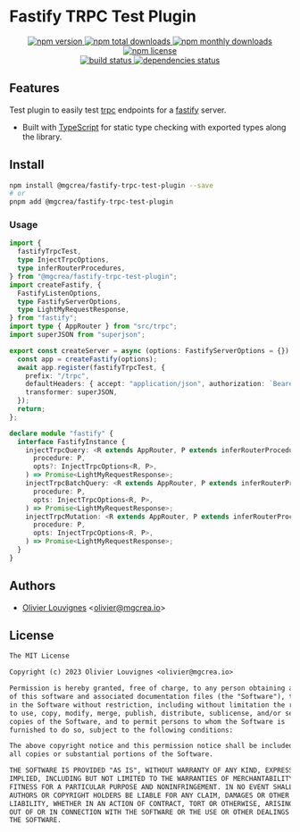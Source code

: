 # Fastify TRPC Test Plugin

<!-- markdownlint-disable MD033 -->
<p align="center">
  <a href="https://www.npmjs.com/package/@mgcrea/fastify-trpc-test-plugin">
    <img src="https://img.shields.io/npm/v/@mgcrea/fastify-trpc-test-plugin.svg?style=for-the-badge" alt="npm version" />
  </a>
  <a href="https://www.npmjs.com/package/@mgcrea/fastify-trpc-test-plugin">
    <img src="https://img.shields.io/npm/dt/@mgcrea/fastify-trpc-test-plugin.svg?style=for-the-badge" alt="npm total downloads" />
  </a>
  <a href="https://www.npmjs.com/package/@mgcrea/fastify-trpc-test-plugin">
    <img src="https://img.shields.io/npm/dm/@mgcrea/fastify-trpc-test-plugin.svg?style=for-the-badge" alt="npm monthly downloads" />
  </a>
  <a href="https://www.npmjs.com/package/@mgcrea/fastify-trpc-test-plugin">
    <img src="https://img.shields.io/npm/l/@mgcrea/fastify-trpc-test-plugin.svg?style=for-the-badge" alt="npm license" />
  </a>
  <br />
  <a href="https://github.com/mgcrea/fastify-trpc-test-plugin/actions/workflows/main.yml">
    <img src="https://img.shields.io/github/actions/workflow/status/mgcrea/fastify-trpc-test-plugin/main.yml?style=for-the-badge&branch=master" alt="build status" />
  </a>
  <a href="https://depfu.com/github/mgcrea/fastify-trpc-test-plugin">
    <img src="https://img.shields.io/depfu/dependencies/github/mgcrea/fastify-trpc-test-plugin?style=for-the-badge" alt="dependencies status" />
  </a>
</p>
<!-- markdownlint-enable MD037 -->

## Features

Test plugin to easily test [trpc](https://github.com/trpc/trpc) endpoints for a [fastify](https://fastify.dev) server.

- Built with [TypeScript](https://www.typescriptlang.org/) for static type checking with exported types along the library.

## Install

```bash
npm install @mgcrea/fastify-trpc-test-plugin --save
# or
pnpm add @mgcrea/fastify-trpc-test-plugin
```

### Usage

```ts
import {
  fastifyTrpcTest,
  type InjectTrpcOptions,
  type inferRouterProcedures,
} from "@mgcrea/fastify-trpc-test-plugin";
import createFastify, {
  FastifyListenOptions,
  type FastifyServerOptions,
  type LightMyRequestResponse,
} from "fastify";
import type { AppRouter } from "src/trpc";
import superJSON from "superjson";

export const createServer = async (options: FastifyServerOptions = {}) => {
  const app = createFastify(options);
  await app.register(fastifyTrpcTest, {
    prefix: "/trpc",
    defaultHeaders: { accept: "application/json", authorization: `Bearer ${1n}` },
    transformer: superJSON,
  });
  return;
};

declare module "fastify" {
  interface FastifyInstance {
    injectTrpcQuery: <R extends AppRouter, P extends inferRouterProcedures<R>>(
      procedure: P,
      opts?: InjectTrpcOptions<R, P>,
    ) => Promise<LightMyRequestResponse>;
    injectTrpcBatchQuery: <R extends AppRouter, P extends inferRouterProcedures<R>>(
      procedure: P,
      opts: InjectTrpcOptions<R, P>,
    ) => Promise<LightMyRequestResponse>;
    injectTrpcMutation: <R extends AppRouter, P extends inferRouterProcedures<R>>(
      procedure: P,
      opts: InjectTrpcOptions<R, P>,
    ) => Promise<LightMyRequestResponse>;
  }
}
```

## Authors

- [Olivier Louvignes](https://github.com/mgcrea) <<olivier@mgcrea.io>>

## License

```txt
The MIT License

Copyright (c) 2023 Olivier Louvignes <olivier@mgcrea.io>

Permission is hereby granted, free of charge, to any person obtaining a copy
of this software and associated documentation files (the "Software"), to deal
in the Software without restriction, including without limitation the rights
to use, copy, modify, merge, publish, distribute, sublicense, and/or sell
copies of the Software, and to permit persons to whom the Software is
furnished to do so, subject to the following conditions:

The above copyright notice and this permission notice shall be included in
all copies or substantial portions of the Software.

THE SOFTWARE IS PROVIDED "AS IS", WITHOUT WARRANTY OF ANY KIND, EXPRESS OR
IMPLIED, INCLUDING BUT NOT LIMITED TO THE WARRANTIES OF MERCHANTABILITY,
FITNESS FOR A PARTICULAR PURPOSE AND NONINFRINGEMENT. IN NO EVENT SHALL THE
AUTHORS OR COPYRIGHT HOLDERS BE LIABLE FOR ANY CLAIM, DAMAGES OR OTHER
LIABILITY, WHETHER IN AN ACTION OF CONTRACT, TORT OR OTHERWISE, ARISING FROM,
OUT OF OR IN CONNECTION WITH THE SOFTWARE OR THE USE OR OTHER DEALINGS IN
THE SOFTWARE.
```
